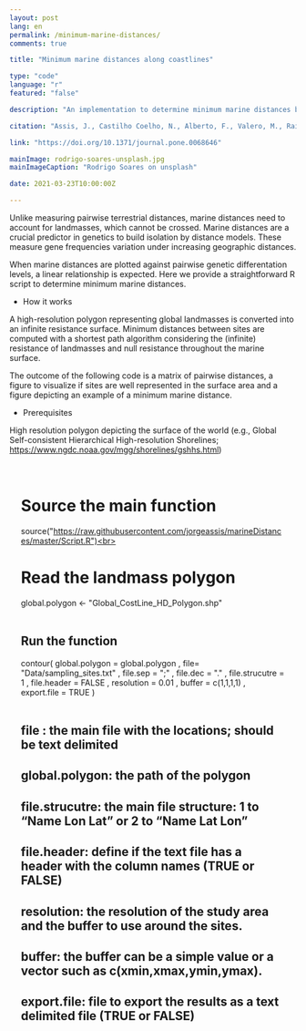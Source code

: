 ```yaml
---
layout: post
lang: en
permalink: /minimum-marine-distances/
comments: true

title: "Minimum marine distances along coastlines"

type: "code"
language: "r"
featured: "false"

description: "An implementation to determine minimum marine distances between coordinate points along coastlines."

citation: "Assis, J., Castilho Coelho, N., Alberto, F., Valero, M., Raimondi, P., Reed, D., Serrão, E. A. (2013). High and Distinct Range-Edge Genetic Diversity despite Local Bottlenecks. PLoS ONE, 8(7), e68646."

link: "https://doi.org/10.1371/journal.pone.0068646"

mainImage: rodrigo-soares-unsplash.jpg
mainImageCaption: "Rodrigo Soares on unsplash"

date: 2021-03-23T10:00:00Z

---
```


Unlike measuring pairwise terrestrial distances, marine distances need to account for landmasses, which cannot be crossed. Marine distances are a crucial predictor in genetics to build isolation by distance models. These measure gene frequencies variation under increasing geographic distances.

When marine distances are plotted against pairwise genetic differentation levels, a linear relationship is expected. Here we provide a straightforward R script to determine minimum marine distances.

<ul class="list-inline-dash font-family-secondary margin-bottom-20">
  <i class="fas fa-angle-double-right"></i> <li>How it works</li>
</ul>

A high-resolution polygon representing global landmasses is converted into an infinite resistance surface. Minimum distances between sites are computed with a shortest path algorithm considering the (infinite) resistance of landmasses and null resistance throughout the marine surface.

The outcome of the following code is a matrix of pairwise distances, a figure to visualize if sites are well represented in the surface area and a figure depicting an example of a minimum marine distance.

<ul class="list-inline-dash font-family-secondary margin-bottom-20">
  <i class="fas fa-angle-double-right"></i> <li>Prerequisites</li>
</ul>

High resolution polygon depicting the surface of the world (e.g., Global Self-consistent Hierarchical High-resolution Shorelines; https://www.ngdc.noaa.gov/mgg/shorelines/gshhs.html)

<div style="padding: 20px" class="border-radius-05 bg-gray font-family-secondary font-small text-dark">

# Source the main function<br>
source("https://raw.githubusercontent.com/jorgeassis/marineDistances/master/Script.R")<br><br>

# Read the landmass polygon<br>
global.polygon <- "Global_CostLine_HD_Polygon.shp"<br><br>

## Run the function<br>
contour( global.polygon = global.polygon , file= "Data/sampling_sites.txt" , file.sep = ";" , file.dec = "." , file.strucutre = 1 , file.header = FALSE , resolution = 0.01 , buffer = c(1,1,1,1) , export.file = TRUE )<br><br>

## file : the main file with the locations; should be text delimited<br>
## global.polygon: the path of the polygon<br>
## file.strucutre: the main file structure: 1 to “Name Lon Lat” or 2 to “Name Lat Lon”<br>
## file.header: define if the text file has a header with the column names (TRUE or FALSE)<br>
## resolution: the resolution of the study area and the buffer to use around the sites.<br>
## buffer: the buffer can be a simple value or a vector such as c(xmin,xmax,ymin,ymax).<br>
## export.file: file to export the results as a text delimited file (TRUE or FALSE)

</div>
